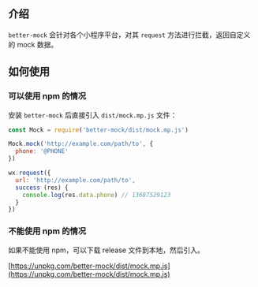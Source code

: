 ## 介绍

`better-mock` 会针对各个小程序平台，对其 `request` 方法进行拦截，返回自定义的 mock 数据。

## 如何使用

### 可以使用 npm 的情况

安装 `better-mock` 后直接引入 `dist/mock.mp.js` 文件：

```js
const Mock = require('better-mock/dist/mock.mp.js')

Mock.mock('http://example.com/path/to', {
  phone: '@PHONE'
})

wx.request({
  url: 'http://example.com/path/to',
  success (res) {
    console.log(res.data.phone) // 13687529123
  }
})
```

### 不能使用 npm 的情况

如果不能使用 npm，可以下载 release 文件到本地，然后引入。

[https://unpkg.com/better-mock/dist/mock.mp.js](https://unpkg.com/better-mock/dist/mock.mp.js)